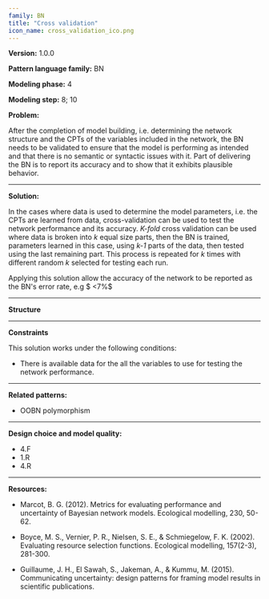 ```yaml
--- 
family: BN
title: "Cross validation"
icon_name: cross_validation_ico.png 
--- 
```

 
**Version:** 1.0.0

**Pattern language family:** BN

**Modeling phase:** 4

**Modeling step:** 8; 10

**Problem:**

After the completion of model building, i.e. determining the network
structure and the CPTs of the variables included in the network, the BN
needs to be validated to ensure that the model is performing as intended
and that there is no semantic or syntactic issues with it. Part of
delivering the BN is to report its accuracy and to show that it exhibits
plausible behavior.

***

**Solution:**

In the cases where data is used to determine the model parameters, i.e.
the CPTs are learned from data, cross-validation can be used to test the
network performance and its accuracy. *K-fold* cross validation can be
used where data is broken into *k* equal size parts, then the BN is
trained, parameters learned in this case, using *k-1* parts of the data,
then tested using the last remaining part. This process is repeated for
*k* times with different random *k* selected for testing each run.

Applying this solution allow the accuracy of the network to be reported as the BN's error rate, e.g $ <7\%$

***

**Structure**

***

**Constraints**

This solution works under the following conditions:

- There is available data for the all the variables to use for testing
    the network performance.

***

**Related patterns:**

- OOBN polymorphism

***

**Design choice and model quality:**

- 4.F
- 1.R
- 4.R

***

**Resources:**

- Marcot, B. G. (2012). Metrics for evaluating performance and uncertainty of Bayesian network models. Ecological modelling, 230, 50-62.

- Boyce, M. S., Vernier, P. R., Nielsen, S. E., & Schmiegelow, F. K. (2002). Evaluating resource selection functions. Ecological modelling, 157(2-3), 281-300.

- Guillaume, J. H., El Sawah, S., Jakeman, A., & Kummu, M. (2015). Communicating uncertainty: design patterns for framing model results in scientific publications.
